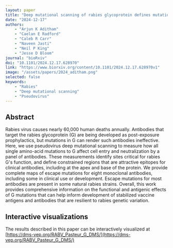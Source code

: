 ```yaml
---
layout: paper
title: "Deep mutational scanning of rabies glycoprotein defines mutational constraint and antibody-escape mutations"
date: "2024-12-17"
authors: 
    - "Arjun K Aditham"
    - "Caelan E Radford"
    - "Caleb R Carr"
    - "Naveen Jasti"
    - "Neil P King"
    - "Jesse D Bloom"
journal: "bioRxiv"
doi: "10.1101/2024.12.17.628970"
link: "https://www.biorxiv.org/content/10.1101/2024.12.17.628970v1"
image: "/assets/papers/2024_aditham.png"
selected: false
keywords:
    - "Rabies"
    - "Deep mutational scanning"
    - "Pseudovirus"
---
```


## Abstract
Rabies virus causes nearly 60,000 human deaths annually. Antibodies that target the rabies glycoprotein (G) are being developed as post-exposure prophylactics, but mutations in G can render such antibodies ineffective. Here, we use pseudovirus deep mutational scanning to measure how all single amino-acid mutations to G affect cell entry and neutralization by a panel of antibodies. These measurements identify sites critical for rabies G's function, and define constrained regions that are attractive epitopes for clinical antibodies, including at the apex and base of the protein. We provide complete maps of escape mutations for eight monoclonal antibodies, including some in clinical use or development. Escape mutations for most antibodies are present in some natural rabies strains. Overall, this work provides comprehensive information on the functional and antigenic effects of G mutations that can help inform development of stabilized vaccine antigens and antibodies that are resilient to rabies genetic variation.

## Interactive visualizations
The results described in this paper can be interactively visualized at [https://dms-vep.org/RABV_Pasteur_G_DMS/](https://dms-vep.org/RABV_Pasteur_G_DMS/)
